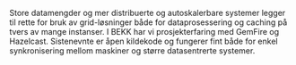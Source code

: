 Store datamengder og mer distribuerte og autoskalerbare systemer legger til rette for bruk av grid-løsninger både for dataprosessering og caching på tvers av mange instanser. I BEKK har vi prosjekterfaring med GemFire og Hazelcast. Sistenevnte er åpen kildekode og fungerer fint både for enkel synkronisering mellom maskiner og større datasentrerte systemer.
